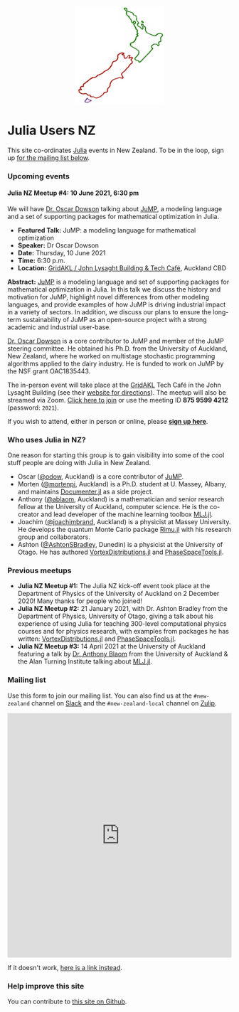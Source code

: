 <p align="center">
    <img src="julia-users-nz-logo.png" alt="logo" width="200px"/>
</p>

# Julia Users NZ

This site co-ordinates [Julia](https://julialang.org) events in New Zealand. To be in the loop, sign up [for the mailing list below](#mailing-list).

### Upcoming events

#### Julia NZ Meetup #4: 10 June 2021, 6:30 pm

We will have [Dr. Oscar Dowson](https://github.com/odow) talking about [JuMP](https://jump.dev/), a modeling language and a set of supporting packages for mathematical optimization in Julia.

- **Featured Talk:**    JuMP: a modeling language for mathematical optimization
- **Speaker:**          Dr Oscar Dowson
- **Date:**             Thursday, 10 June 2021
- **Time:**             6:30 p.m.
- **Location:**         [GridAKL / John Lysaght Building & Tech Café](https://gridakl.com/how-to-get-here/), Auckland CBD

**Abstract:** 
[JuMP](https://jump.dev/) is a modeling language and set of supporting packages for mathematical optimization in Julia. In this talk we discuss the history and motivation for JuMP, highlight novel differences from other modeling languages, and provide examples of how JuMP is driving industrial impact in a variety of sectors. In addition, we discuss our plans to ensure the long-term sustainability of JuMP as an open-source project with a strong academic and industrial user-base.

[Dr. Oscar Dowson](https://github.com/odow) is a core contributor to JuMP and member of the JuMP steering committee. He obtained his Ph.D. from the University of Auckland, New Zealand, where he worked on multistage stochastic programming algorithms applied to the dairy industry. He is funded to work on JuMP by the NSF grant OAC1835443.

The in-person event will take place at the [GridAKL](https://gridakl.com/) Tech Café in the John Lysaght Building (see their [website for directions](https://gridakl.com/how-to-get-here/)).
The meetup will also be streamed via Zoom. [Click here to join](https://massey.zoom.us/j/87595994212?pwd=aFN1TUJVaGRxTDJxdkRleFh2dTFEZz09) or use the meeting ID **875 9599 4212** (password: `2021`).

If you wish to attend, either in person or online, please [**sign up here**](https://forms.gle/JaqsVB78h9478urU7).

### Who uses Julia in NZ?

One reason for starting this group is to gain visibility into some of the cool
stuff people are doing with Julia in New Zealand.

- Oscar ([@odow](https://github.com/odow), Auckland) is a core contributor of
    [JuMP](https://jump.dev).
- Morten ([@mortenpi](https://github.com/mortenpi), Auckland) is a Ph.D. student
    at U. Massey, Albany, and maintains [Documenter.jl](https://github.com/JuliaDocs/Documenter.jl)
    as a side project.
- Anthony ([@ablaom](https://github.com/ablaom), Auckland) is a mathematician and senior research fellow at the University of Auckland, computer science. He is the co-creator and lead developer of the machine learning toolbox [MLJ.jl](https://github.com/alan-turing-institute/MLJ.jl).
- Joachim ([@joachimbrand](https://github.com/joachimbrand), Auckland) is a physicist at Massey University. He develops the quantum Monte Carlo package [Rimu.jl](https://github.com/joachimbrand/Rimu.jl) with his research group and collaborators.
- Ashton ([@AshtonSBradley](https://github.com/AshtonSBradley), Dunedin) is a physicist at the University of Otago. He has authored [VortexDistributions.jl](https://github.com/AshtonSBradley/VortexDistributions.jl) and [PhaseSpaceTools.jl](https://github.com/AshtonSBradley/PhaseSpaceTools.jl).

### Previous meetups

- **Julia NZ Meetup #1:** The Julia NZ kick-off event took place at the Department of Physics of the University of Auckland on 2 December 2020! Many thanks for people who joined!
- **Julia NZ Meetup #2:** 21 January 2021, with Dr. Ashton Bradley from the Department of Physics, University of Otago, giving a talk about his experience of using Julia for teaching 300-level computational physics courses and for physics research, with examples from packages he has written: [VortexDistributions.jl](https://github.com/AshtonSBradley/VortexDistributions.jl) and [PhaseSpaceTools.jl](https://github.com/AshtonSBradley/PhaseSpaceTools.jl).
- **Julia NZ Meetup #3:** 14 April 2021 at the University of Auckland featuring a talk by [Dr. Anthony Blaom](https://github.com/ablaom) from the University of Auckland & the Alan Turning Institute talking about [MLJ.jl](https://alan-turing-institute.github.io/MLJ.jl/dev/).

### Mailing list

Use this form to join our mailing list. You can also find us at the `#new-zealand` channel on [Slack](http://julialang.slack.com)
and the `#new-zealand-local` channel on [Zulip](https://julialang.zulipchat.com/#narrow/stream/263467-new-zealand-local).

<iframe height="550" src="https://c553f754.sibforms.com/serve/MUIEAN8zKeN3doS6iGWQ0aQ-_dWgTJ3DDdzn_m2t566JUg0THQKL-lWqP92rkUcYRfNRBce-Xs4LYJ3i68ryCSYy3L8Vwlmm3lfSq1IBnbO5QI_il0973MXcdHl_21MsJbUcdit4lVJTOa3xuVSY_pkc5RuQr3eOH1JE7o3m3ElZB8wJ2H0Xfjsu-fNmbHl5eS3YeYtJDIiM3ZQz" frameborder="0" scrolling="auto" allowfullscreen style="display: block;margin-left: auto;margin-right: auto; width: 100%;"></iframe>

If it doesn't work, [here is a link instead](https://c553f754.sibforms.com/serve/MUIEAN8zKeN3doS6iGWQ0aQ-_dWgTJ3DDdzn_m2t566JUg0THQKL-lWqP92rkUcYRfNRBce-Xs4LYJ3i68ryCSYy3L8Vwlmm3lfSq1IBnbO5QI_il0973MXcdHl_21MsJbUcdit4lVJTOa3xuVSY_pkc5RuQr3eOH1JE7o3m3ElZB8wJ2H0Xfjsu-fNmbHl5eS3YeYtJDIiM3ZQz).

### Help improve this site

You can contribute to [this site on Github](https://github.com/julia-users-nz/julia-users-nz.github.io).
